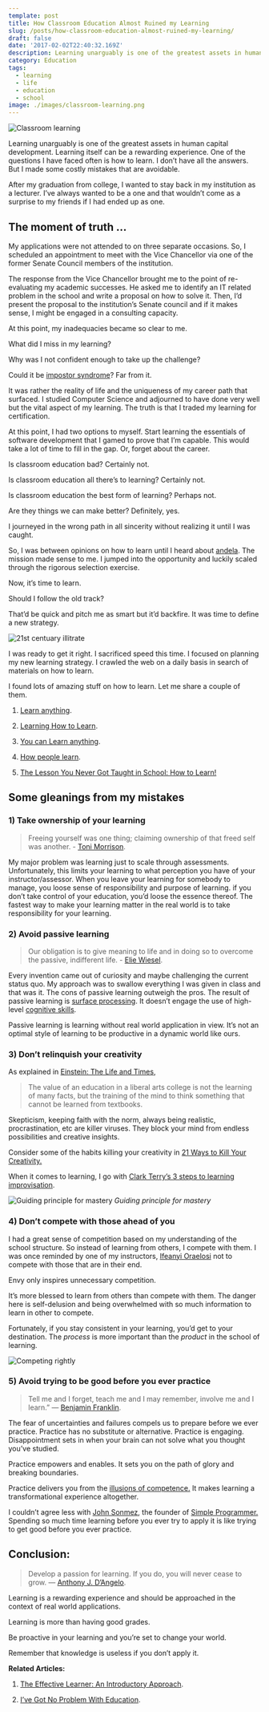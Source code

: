 ```yaml
---
template: post
title: How Classroom Education Almost Ruined my Learning
slug: /posts/how-classroom-education-almost-ruined-my-learning/
draft: false
date: '2017-02-02T22:40:32.169Z'
description: Learning unarguably is one of the greatest assets in human capital development. Learning itself can be a rewarding experience. One of the questions I have faced often is how to learn. I don’t have all the answers. But I made some costly mistakes that are avoidable.
category: Education
tags:
  - learning
  - life
  - education
  - school
image: ./images/classroom-learning.png
---
```


![Classroom learning](./images/classroom-learning.png)

Learning unarguably is one of the greatest assets in human capital development. Learning itself can be a rewarding experience. One of the questions I have faced often is how to learn. I don’t have all the answers. But I made some costly mistakes that are avoidable.

After my graduation from college, I wanted to stay back in my institution as a lecturer. I’ve always wanted to be a one and that wouldn’t come as a surprise to my friends if I had ended up as one.

## The moment of truth …

My applications were not attended to on three separate occasions. So, I scheduled an appointment to meet with the Vice Chancellor via one of the former Senate Council members of the institution.

The response from the Vice Chancellor brought me to the point of re-evaluating my academic successes. He asked me to identify an IT related problem in the school and write a proposal on how to solve it. Then, I’d present the proposal to the institution’s Senate council and if it makes sense, I might be engaged in a consulting capacity.

At this point, my inadequacies became so clear to me.

What did I miss in my learning?

Why was I not confident enough to take up the challenge?

Could it be [impostor syndrome](https://counseling.caltech.edu/general/InfoandResources/Impostor)? Far from it.

It was rather the reality of life and the uniqueness of my career path that surfaced. I studied Computer Science and adjourned to have done very well but the vital aspect of my learning. The truth is that I traded my learning for certification.

At this point, I had two options to myself. Start learning the essentials of software development that I gamed to prove that I’m capable. This would take a lot of time to fill in the gap. Or, forget about the career.

Is classroom education bad? Certainly not.

Is classroom education all there’s to learning? Certainly not.

Is classroom education the best form of learning? Perhaps not.

Are they things we can make better? Definitely, yes.

I journeyed in the wrong path in all sincerity without realizing it until I was caught.

So, I was between opinions on how to learn until I heard about [andela](https://andela.com). The mission made sense to me. I jumped into the opportunity and luckily scaled through the rigorous selection exercise.

Now, it’s time to learn.

Should I follow the old track?

That’d be quick and pitch me as smart but it’d backfire. It was time to define a new strategy.

![21st centuary illitrate](./images/21st-century-illitrates.png)

I was ready to get it right. I sacrificed speed this time. I focused on planning my new learning strategy. I crawled the web on a daily basis in search of materials on how to learn.

I found lots of amazing stuff on how to learn. Let me share a couple of them.

1. [Learn anything](https://simpleprogrammer.com/products/learn-anything/).

1. [Learning How to Learn](https://www.coursera.org/learn/learning-how-to-learn).

1. [You can Learn anything](https://www.khanacademy.org/youcanlearnanything).

1. [How people learn](https://www.nap.edu/read/9853/chapter/1).

1. [The Lesson You Never Got Taught in School: How to Learn!](http://bigthink.com/neurobonkers/assessing-the-evidence-for-the-one-thing-you-never-get-taught-in-school-how-to-learn)

## **Some gleanings from my mistakes**

### **1) Take ownership of your learning**

> Freeing yourself was one thing; claiming ownership of that freed self was another. - [Toni Morrison](https://www.brainyquote.com/quotes/quotes/t/tonimorris398352.html).

My major problem was learning just to scale through assessments. Unfortunately, this limits your learning to what perception you have of your instructor/assessor. When you leave your learning for somebody to manage, you loose sense of responsibility and purpose of learning. if you don’t take control of your education, you’d loose the essence thereof. The fastest way to make your learning matter in the real world is to take responsibility for your learning.

### **2) Avoid passive learning**
> Our obligation is to give meaning to life and in doing so to overcome the passive, indifferent life. - [Elie Wiesel](https://www.brainyquote.com/quotes/quotes/e/eliewiesel386793.html).

Every invention came out of curiosity and maybe challenging the current status quo. My approach was to swallow everything I was given in class and that was it. The cons of passive learning outweigh the pros. The result of passive learning is [surface processing](http://www2.rgu.ac.uk/celt/pgcerttlt/how/how5a.htm). It doesn’t engage the use of high-level [cognitive skills](http://sharpbrains.com/blog/2006/12/18/what-are-cognitive-abilities/).

Passive learning is learning without real world application in view. It’s not an optimal style of learning to be productive in a dynamic world like ours.

### **3) Don’t relinquish your creativity**

As explained in [Einstein: The Life and Times](https://www.amazon.com/Einstein-Times-Ronald-W-Clark/dp/0061351849), 
> The value of an education in a liberal arts college is not the learning of many facts, but the training of the mind to think something that cannot be learned from textbooks.

Skepticism, keeping faith with the norm, always being realistic, procrastination, etc are killer viruses. They block your mind from endless possibilities and creative insights.

Consider some of the habits killing your creativity in [21 Ways to Kill Your Creativity.](http://www.creativitypost.com/create/21_ways_to_kill_your_creativity)

When it comes to learning, I go with [Clark Terry’s 3 steps to learning improvisation](http://www.jazzadvice.com/clark-terrys-3-steps-to-learning-improvisation/).

![Guiding principle for mastery](./images/learning-improv.png)
*Guiding principle for mastery*

### 4) Don’t compete with those ahead of you

I had a great sense of competition based on my understanding of the school structure. So instead of learning from others, I compete with them. I was once reminded by one of my instructors, [Ifeanyi Oraelosi](https://medium.com/u/1475b73d7463) not to compete with those that are in their end.

Envy only inspires unnecessary competition.

It’s more blessed to learn from others than compete with them. The danger here is self-delusion and being overwhelmed with so much information to learn in other to compete.

Fortunately, if you stay consistent in your learning, you’d get to your destination. The *process* is more important than the *product* in the school of learning.

![Competing rightly](./images/competing-right.jpeg)

### 5) Avoid trying to be good before you ever practice
> Tell me and I forget, teach me and I may remember, involve me and I learn.” ― [Benjamin Franklin](https://www.goodreads.com/author/show/289513.Benjamin_Franklin).

The fear of uncertainties and failures compels us to prepare before we ever practice. Practice has no substitute or alternative. Practice is engaging. Disappointment sets in when your brain can not solve what you thought you’ve studied.

Practice empowers and enables. It sets you on the path of glory and breaking boundaries.

Practice delivers you from the [illusions of competence.](https://staciechoice1010.wordpress.com/2014/08/15/illusions-of-learning-competence/) It makes learning a transformational experience altogether.

I couldn’t agree less with [John Sonmez](https://medium.com/u/56e8cba02b), the founder of [Simple Programmer.](https://simpleprogrammer.com/about-simple-programmer/) Spending so much time learning before you ever try to apply it is like trying to get good before you ever practice.

## **Conclusion:**

> Develop a passion for learning. If you do, you will never cease to grow. — [Anthony J. D’Angelo](https://www.brainyquote.com/quotes/quotes/a/anthonyjd153989.html).

Learning is a rewarding experience and should be approached in the context of real world applications.

Learning is more than having good grades.

Be proactive in your learning and you’re set to change your world.

Remember that knowledge is useless if you don’t apply it.

**Related Articles:**

1. [The Effective Learner: An Introductory Approach](../the-effective-learner-an-introductory-approach/).

2. [I’ve Got No Problem With Education](../ive-got-no-problem-with-education/).